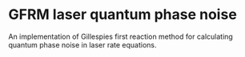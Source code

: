 # GFRM laser quantum phase noise
 An implementation of Gillespies first reaction method for calculating quantum phase noise in laser rate equations.
